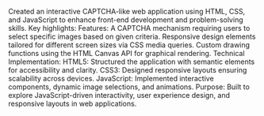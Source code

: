 Created an interactive CAPTCHA-like web application using HTML, CSS, and JavaScript to enhance front-end development and problem-solving skills. Key highlights:
Features:
A CAPTCHA mechanism requiring users to select specific images based on given criteria.
Responsive design elements tailored for different screen sizes via CSS media queries.
Custom drawing functions using the HTML Canvas API for graphical rendering.
Technical Implementation:
HTML5: Structured the application with semantic elements for accessibility and clarity.
CSS3: Designed responsive layouts ensuring scalability across devices.
JavaScript: Implemented interactive components, dynamic image selections, and animations.
Purpose: Built to explore JavaScript-driven interactivity, user experience design, and responsive layouts in web applications.
